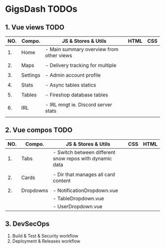 # GigsDash TODOs

## **1. Vue views TODO**

| NO. | Compo.   | JS & Stores & Utils                      | HTML | CSS |
| --- | -------- | ---------------------------------------- | ---- | --- |
| 1.  | Home     | - Main summary overview from other views |      |     |
|     |          |                                          |      |     |
| 2.  | Maps     | - Delivery tracking for multiple         |      |     |
|     |          |                                          |      |     |
| 3.  | Settings | - Admin account profile                  |      |     |
|     |          |                                          |      |     |
| 4.  | Stats    | - Async tables statics                   |      |     |
|     |          |                                          |      |     |
| 5.  | Tables   | - Fireshop database tables               |      |     |
|     |          |                                          |      |     |
| 6.  | IRL      | - IRL mngt ie. Discord server stats      |      |     |
|     |          |                                          |      |     |

## **2. Vue compos TODO**

| NO. | Compo.    | JS & Stores & Utils                                     | CSS | HTML |
| --- | --------- | ------------------------------------------------------- | --- | ---- |
| 1.  | Tabs      | - Switch between different snow repos with dynamic data |     |      |
|     |           |                                                         |     |      |
| 2.  | Cards     | - Dir that manages all card content                     |     |      |
|     |           |                                                         |     |      |
| 2.  | Dropdowns | - NotificationDropdown.vue                              |     |      |
|     |           | - TableDropdown.vue                                     |     |      |
|     |           | - UserDropdown.vue                                      |     |      |

## **3. DevSecOps**

1. Build & Test & Security workflow
2. Deployment & Releases workflow
